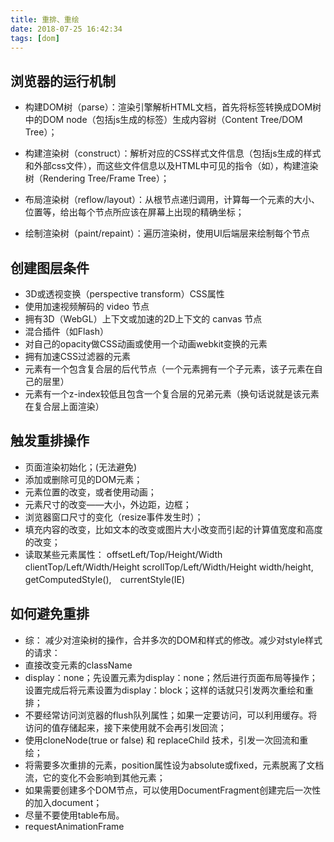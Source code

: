 ```yaml
---
title: 重排、重绘
date: 2018-07-25 16:42:34
tags: [dom]
---
```


## 浏览器的运行机制

- 构建DOM树（parse）：渲染引擎解析HTML文档，首先将标签转换成DOM树中的DOM node（包括js生成的标签）生成内容树（Content Tree/DOM Tree）；

- 构建渲染树（construct）：解析对应的CSS样式文件信息（包括js生成的样式和外部css文件），而这些文件信息以及HTML中可见的指令（如<b></b>），构建渲染树（Rendering Tree/Frame Tree）；

- 布局渲染树（reflow/layout）：从根节点递归调用，计算每一个元素的大小、位置等，给出每个节点所应该在屏幕上出现的精确坐标；

- 绘制渲染树（paint/repaint）：遍历渲染树，使用UI后端层来绘制每个节点

## 创建图层条件
 
* 3D或透视变换（perspective transform）CSS属性 
* 使用加速视频解码的 video 节点 
* 拥有3D（WebGL）上下文或加速的2D上下文的 canvas 节点 
* 混合插件（如Flash） 
* 对自己的opacity做CSS动画或使用一个动画webkit变换的元素 
* 拥有加速CSS过滤器的元素 
* 元素有一个包含复合层的后代节点（一个元素拥有一个子元素，该子元素在自己的层里） 
* 元素有一个z-index较低且包含一个复合层的兄弟元素（换句话说就是该元素在复合层上面渲染）

## 触发重排操作

- 页面渲染初始化；(无法避免)
- 添加或删除可见的DOM元素；
- 元素位置的改变，或者使用动画；
- 元素尺寸的改变——大小，外边距，边框；
- 浏览器窗口尺寸的变化（resize事件发生时）；
- 填充内容的改变，比如文本的改变或图片大小改变而引起的计算值宽度和高度的改变；
- 读取某些元素属性：
  offsetLeft/Top/Height/Width
  clientTop/Left/Width/Height
  scrollTop/Left/Width/Height
  width/height,　getComputedStyle(),　currentStyle(IE)

## 如何避免重排

- 综： 减少对渲染树的操作，合并多次的DOM和样式的修改。减少对style样式的请求：
- 直接改变元素的className
- display：none；先设置元素为display：none；然后进行页面布局等操作；设置完成后将元素设置为display：block；这样的话就只引发两次重绘和重排；
- 不要经常访问浏览器的flush队列属性；如果一定要访问，可以利用缓存。将访问的值存储起来，接下来使用就不会再引发回流；
- 使用cloneNode(true or false) 和 replaceChild 技术，引发一次回流和重绘；
- 将需要多次重排的元素，position属性设为absolute或fixed，元素脱离了文档流，它的变化不会影响到其他元素；
- 如果需要创建多个DOM节点，可以使用DocumentFragment创建完后一次性的加入document；
- 尽量不要使用table布局。
- requestAnimationFrame